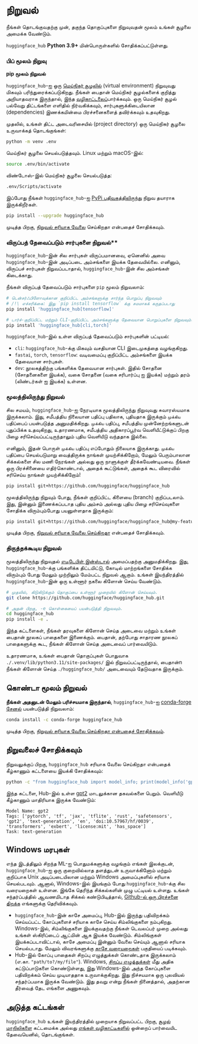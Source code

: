 # நிறுவல்

நீங்கள் தொடங்குவதற்கு முன், தகுந்த தொகுப்புகளை நிறுவுவதன் மூலம் உங்கள் சூழலை அமைக்க வேண்டும்.

`huggingface_hub` **Python 3.9+** மின்பொருள்களில் சோதிக்கப்பட்டுள்ளது.

### பிப் மூலம் நிறுவு

**pip மூலம் நிறுவல்**

`huggingface_hub`-ஐ ஒரு [மெய்நிகர் சூழலில்](https://docs.python.org/3/library/venv.html) (virtual environment) நிறுவுவது மிகவும் பரிந்துரைக்கப்படுகிறது. நீங்கள் பைதான்  மெய்நிகர் சூழல்களைக் குறித்து அறியாதவராக இருந்தால், இந்த [வழிகாட்டலைப்](https://packaging.python.org/en/latest/guides/installing-using-pip-and-virtual-environments/)பார்க்கவும். ஒரு மெய்நிகர் சூழல் பல்வேறு திட்டங்களை எளிதில் நிர்வகிக்கவும், சார்புகளுக்கிடையிலான (dependencies) இணக்கமின்மை பிரச்சனைகளைத் தவிர்க்கவும் உதவுகிறது.

முதலில், உங்கள் திட்ட அடைவரிசையில் (project directory) ஒரு மெய்நிகர் சூழலை உருவாக்கத் தொடங்குங்கள்:

```bash
python -m venv .env
```
மெய்நிகர் சூழலை செயல்படுத்தவும். Linux மற்றும் macOS-இல்:


```bash
source .env/bin/activate
```

விண்டோஸ்-இல் மெய்நிகர் சூழலை செயல்படுத்த:

```bash
.env/Scripts/activate
```

இப்போது நீங்கள் `huggingface_hub`-ஐ [PyPi பதிவகத்திலிருந்து](https://pypi.org/project/huggingface-hub/) நிறுவ தயாராக இருக்கிறீர்கள்.

```bash
pip install --upgrade huggingface_hub
```

முடித்த பிறகு, [நிறுவல் சரியாக வேலை](#check-installation) செய்கிறதா என்பதைச் சோதிக்கவும்.

### விருப்பத் தேவைப்படும் சார்புகளை நிறுவல்**

`huggingface_hub`-இன் சில சார்புகள் விருப்பமானவை, ஏனெனில் அவை `huggingface_hub`-இன் அடிப்படை அம்சங்களை இயக்க தேவையில்லை. எனினும், விருப்பச் சார்புகள் நிறுவப்படாதால், `huggingface_hub`-இன் சில அம்சங்கள் கிடைக்காது.

நீங்கள் விருப்பத் தேவைப்படும் சார்புகளை `pip` மூலம் நிறுவலாம்:

```bash
# டென்சர்‌ஃபிளோவுக்கான குறிப்பிட்ட அம்சங்களுக்கு சார்ந்த பொறுப்பு நிறுவவும்
# /!\ எச்சரிக்கை: இது `pip install tensorflow` க்கு சமமாகக் கருதப்படாது
pip install 'huggingface_hub[tensorflow]'

# டார்ச்-குறிப்பிட்ட மற்றும் CLI-குறிப்பிட்ட அம்சங்களுக்கு தேவையான பொறுப்புகளை நிறுவவும்.
pip install 'huggingface_hub[cli,torch]'
```
`huggingface_hub`-இல் உள்ள விருப்பத் தேவைப்படும் சார்புகளின் பட்டியல்:

- `cli`: `huggingface_hub`-க்கு மிகவும் வசதியான CLI இடைமுகத்தை வழங்குகிறது.
- `fastai`, `torch`, `tensorflow`: வடிவமைப்பு குறிப்பிட்ட அம்சங்களை இயக்க தேவையான சார்புகள்.
- `dev`: நூலகத்திற்கு பங்களிக்க தேவையான சார்புகள். இதில் சோதனை (சோதனைகளை இயக்க), வகை சோதனை (வகை சரிபார்ப்பு ஐ இயக்க) மற்றும் தரம் (லிண்டர்கள் ஐ இயக்க) உள்ளன.

### மூலத்திலிருந்து நிறுவல்

சில சமயம், `huggingface_hub`-ஐ நேரடியாக மூலத்திலிருந்து நிறுவுவது சுவாரஸ்யமாக இருக்கலாம். இது, சமீபத்திய நிலையான பதிப்பு பதிலாக, புதியதாக இருக்கும் `முக்கிய` பதிப்பைப் பயன்படுத்த அனுமதிக்கிறது. `முக்கிய` பதிப்பு, சமீபத்திய முன்னேற்றங்களுடன் புதுப்பிக்க உதவுகிறது, உதாரணமாக, சமீபத்திய அதிகாரப்பூர்வ வெளியீட்டுக்குப் பிறகு பிழை சரிசெய்யப்பட்டிருந்தாலும் புதிய வெளியீடு வந்ததாக இல்லை.

எனினும், இதன் பொருள் `முக்கிய` பதிப்பு எப்போதும் நிலையாக இருக்காது. `முக்கிய` பதிப்பை செயல்படுமாறு வைத்திருக்க நாங்கள் முயற்சிக்கிறோம், மேலும் பெரும்பாலான சிக்கல்களை சில மணி நேரங்கள் அல்லது ஒரு நாளுக்குள் தீர்க்கவேண்டியவை. நீங்கள் ஒரு பிரச்சினையை எதிர்கொண்டால், அதைக் கூட்டுங்கள், அதைக் கூட விரைவில் சரிசெய்ய நாங்கள் முயற்சிக்கிறோம்!


```bash
pip install git+https://github.com/huggingface/huggingface_hub
```

மூலத்திலிருந்து நிறுவும் போது, நீங்கள் குறிப்பிட்ட கிளையை (branch) குறிப்படலாம். இது, இன்னும் இணைக்கப்படாத புதிய அம்சம் அல்லது புதிய பிழை சரிசெய்வுகளை சோதிக்க விரும்பும்போது பயனுள்ளதாக இருக்கும்:


```bash
pip install git+https://github.com/huggingface/huggingface_hub@my-feature-branch
```
முடித்த பிறகு, [நிறுவல் சரியாக வேலை செய்கிறதா]((#check-installation)) என்பதைச் சோதிக்கவும்.

### திருத்தக்கூடிய நிறுவல்

மூலத்திலிருந்து நிறுவுதல் [எடிடேபிள் இன்ஸ்டால்](https://pip.pypa.io/en/stable/topics/local-project-installs/#editable-installs) அமைப்பதற்கு அனுமதிக்கிறது. இது, `huggingface_hub`-க்கு பங்களிக்க திட்டமிட்டு, கோடில் மாற்றங்களை சோதிக்க விரும்பும் போது மேலும் முற்றிலும் மேம்பட்ட நிறுவல் ஆகும். உங்கள் இயந்திரத்தில் `huggingface_hub`-இன் ஒரு உள்ளூர் நகலை கிளோன் செய்ய வேண்டும்.

```bash
# முதலில், கிடுகிடுக்கும் தொகுப்பை உள்ளூர் முறையில் கிளோன் செய்யவும்.
git clone https://github.com/huggingface/huggingface_hub.git

# அதன் பிறகு, -e கொள்கையைப் பயன்படுத்தி நிறுவவும்.
cd huggingface_hub
pip install -e .
```

இந்த கட்டளைகள், நீங்கள் தரவுகளை கிளோன் செய்த அடைவை மற்றும் உங்கள் பைதான் நூலகப் பாதைகளை இணைக்கும். பைதான், தற்போது சாதாரண நூலகப் பாதைகளுக்கு கூட, நீங்கள் கிளோன் செய்த அடைவைப் பார்வையிடும். 

உதாரணமாக, உங்கள் பைதான் தொகுப்புகள் பொதுவாக `./.venv/lib/python3.11/site-packages/` இல் நிறுவப்பட்டிருந்தால், பைதான்n நீங்கள் கிளோன் செய்த `./huggingface_hub/` அடைவையும் தேடுவதாக இருக்கும்.

## கொண்டா மூலம் நிறுவல்

**நீங்கள் அதனுடன் மேலும் பரிச்சயமாக இருந்தால்**, `huggingface_hub`-ஐ [conda-forge சேனல்](https://anaconda.org/conda-forge/huggingface_hub) பயன்படுத்தி நிறுவலாம்:

```bash
conda install -c conda-forge huggingface_hub
```

முடித்த பிறகு, [நிறுவல் சரியாக வேலை செய்கிறதா என்பதைச் சோதிக்கவும்](#check-installation).

## நிறுவலைச் சோதிக்கவும்

நிறுவலுக்குப் பிறகு, `huggingface_hub` சரியாக வேலை செய்கிறதா என்பதைக் கீழ்காணும் கட்டளையை இயக்கி சோதிக்கவும்:

```bash
python -c "from huggingface_hub import model_info; print(model_info('gpt2'))"
```

இந்த கட்டளை, Hub-இல் உள்ள [gpt2](https://huggingface.co/gpt2) மாடலுக்கான தகவல்களை பெறும். வெளியீடு கீழ்காணும் மாதிரியாக இருக்க வேண்டும்:


```text
Model Name: gpt2
Tags: ['pytorch', 'tf', 'jax', 'tflite', 'rust', 'safetensors', 'gpt2', 'text-generation', 'en', 'doi:10.57967/hf/0039', 'transformers', 'exbert', 'license:mit', 'has_space']
Task: text-generation
```

## Windows மரபுகள்

எந்த இடத்திலும் சிறந்த ML-ஐ பொதுமக்களுக்கு வழங்கும் எங்கள் இலக்குடன், `huggingface_hub`-ஐ ஒரு குறைவில்லாத தளத்துடன் உருவாக்கினோம் மற்றும் குறிப்பாக Unix அடிப்படையிலான மற்றும் Windows அமைப்புகளில் சரியாக செயல்படவும். ஆனால், Windows-இல் இயங்கும் போது `huggingface_hub`-க்கு சில வரையறைகள் உள்ளன. இங்கே தெரிந்த சிக்கல்களின் முழு பட்டியல் உள்ளது. உங்கள் சந்தர்ப்பத்தில் ஆவணமிடாத சிக்கல் கண்டுபிடித்தால், [Github-ல் ஒரு பிரச்சனை திறக்க](https://github.com/huggingface/huggingface_hub/issues/new/choose) எங்களுக்கு தெரிவிக்கவும்.

- `huggingface_hub`-இன் காசே  அமைப்பு, Hub-இல் இருந்து பதிவிறக்கம் செய்யப்பட்ட கோப்புகளைச் சரியாக காசே செய்ய சிம்லிங்குகளை  நம்புகிறது. Windows-இல், சிம்லிங்குகளை இயக்குவதற்கு நீங்கள் டெவலப்பர் முறை  அல்லது உங்கள் ஸ்கிரிப்டைப் ஆட்மின்  ஆக இயக்க வேண்டும். சிம்லிங்குகள் இயக்கப்படாவிட்டால், காசே அமைப்பு இன்னும் வேலை செய்யும் ஆனால் சரியாக செயல்படாது. மேலும் விவரங்களுக்கு [காசே வரையறைகள்](./guides/manage-cache#limitations) பகுதியைப் படிக்கவும்.
- Hub-இல் கோப்பு பாதைகள் சிறப்பு எழுத்துக்கள் கொண்டதாக இருக்கலாம் (எ.கா. `"path/to?/my/file"`). Windows, [சிறப்பு எழுத்துக்கள்](https://learn.microsoft.com/en-us/windows/win32/intl/character-sets-used-in-file-names) மீது அதிக கட்டுப்பாடுகளை கொண்டுள்ளது, இது Windows-இல் அந்த கோப்புகளை பதிவிறக்கம் செய்ய முடியாததாக உருவாக்குகிறது. இது நிச்சயமாக ஒரு புலவியல் சந்தர்ப்பமாக இருக்க வேண்டும். இது தவறு என்று நீங்கள் நினைத்தால், அதற்கான தீர்வைத் தேட எங்களை அணுகவும்.

## அடுத்த கட்டங்கள்

`huggingface_hub` உங்கள் இயந்திரத்தில் முறையாக நிறுவப்பட்ட பிறகு, [சூழல் மாறிலிகளை](package_reference/environment_variables) கட்டமைக்க அல்லது [எங்கள் வழிகாட்டிகளில்](guides/overview) ஒன்றைப் பார்வையிட தேவையெனில், தொடங்குங்கள்.